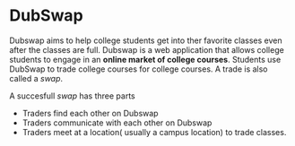 # DubSwap

Dubswap aims to help college students get into ther favorite classes even after the classes are full.
Dubswap is a web application that allows college students to engage in an **online market of college courses**.
Students use DubSwap to trade college courses for college courses. A trade is also called a *swap*.


A succesfull *swap* has three parts 
* Traders find each other on Dubswap 
* Traders communicate with each other on Dubswap
* Traders meet at a location( usually a campus location) to trade classes.



